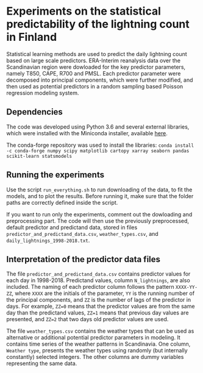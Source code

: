 # Experiments on the statistical predictability of the lightning count in Finland
Statistical learning methods are used to predict the daily lightning count based on large scale predictors. ERA-Interim reanalysis data over the Scandinavian region were dowloaded for the key predictor parameters, namely T850, CAPE, R700 and PMSL. Each predictor parameter were decomposed into principal components, which were further modified, and then used as potential predictors in a random sampling based Poisson regression modeling system.

## Dependencies
The code was developed using Python 3.6 and several external libraries, which were installed with the Miniconda installer, available [here](https://conda.io/miniconda.html).

The conda-forge repository was used to install the libraries:
`conda install -c conda-forge numpy scipy matplotlib cartopy xarray seaborn pandas scikit-learn statsmodels`

## Running the experiments
Use the script `run_everything.sh` to run downloading of the data, to fit the models, and to plot the results. Before running it, make sure that the folder paths are correctly defined inside the script.

If you want to run only the experiments, comment out the dowloading and preprocessing part. The code will then use the previously preprocessed, default predictor and predictand data, stored in files `predictor_and_predictand_data.csv`, `weather_types.csv`, and `daily_lightnings_1998-2018.txt`.

## Interpretation of the predictor data files
The file `predictor_and_predictand_data.csv` contains predictor values for each day in 1998-2018. Predictand values, column `N_lightnings`, are also included. The naming of each predictor column follows the pattern `XXXX-YY-ZZ`, where `XXXX` are the initials of the parameter, `YY` is the running number of the principal components, and `ZZ` is the number of lags of the predictor in days. For example, `ZZ=0` means that the predictor values are from the same day than the predictand values, `ZZ=1` means that previous day values are presented, and `ZZ=2` that two days old predictor values are used.

The file `weather_types.csv` contains the weather types that can be used as alternative or additional potential predictor parameters in modeling. It contains time series of the weather patterns in Scandinavia. One column, `Weather type`, presents the weather types using randomly (but internally constantly) selected integers. The other columns are dummy variables representing the same data.

